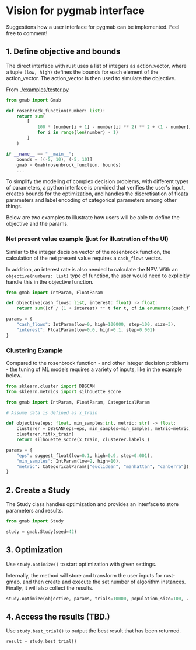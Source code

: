 # Vision for pygmab interface
Suggestions how a user interface for pygmab can be implemented. Feel free to comment!

## 1. Define objective and bounds

The direct interface with rust uses a list of integers as action_vector, where a tuple `(low, high)`
defines the bounds for each element of the action_vector. The action_vector is then used to
simulate the objective.

From [./examples/tester.py](https://github.com/E-MAB/GMAB/blob/add-pygmab-readme/examples/tester.py)

```python
from gmab import Gmab

def rosenbrock_function(number: list):
    return sum(
        [
            100 * (number[i + 1] - number[i] ** 2) ** 2 + (1 - number[i]) ** 2
            for i in range(len(number) - 1)
        ]
    )

if __name__ == "__main__":
    bounds = [(-5, 10), (-5, 10)]
    gmab = Gmab(rosenbrock_function, bounds)
    ...
```

To simplify the modeling of complex decision problems, with different types of parameters, a
python interface is provided that verifies the user's input, creates bounds for the optimization,
and handles the discretisation of floata parameters and label encoding of categorical parameters among other things.

Below are two examples to illustrate how users will be able to define the objective and the
params.

### Net present value example (just for illustration of the UI)

Similar to the integer decision vector of the rosenbrock function, the calculation of the net present
value requires a `cash_flows` vector.

In addition, an interest rate is also needed to calculate the NPV. With an `objective(numbers: list)`
type of function, the user would need to explicitly handle this in the objective function.

```python
from gmab import IntParam, FloatParam

def objective(cash_flows: list, interest: float) -> float:
    return sum([cf / (1 + interest) ** t for t, cf in enumerate(cash_flows)])

params = {
    "cash_flows": IntParam(low=0, high=100000, step=100, size=3),
    "interest": FloatParam(low=0.0, high=0.1, step=0.001)
}
```

### Clustering Example

Compared to the rosenbrock function - and other integer decision problems - the tuning of
ML models requires a variety of inputs, like in the example below.

```python
from sklearn.cluster import DBSCAN
from sklearn.metrics import silhouette_score

from gmab import IntParam, FloatParam, CategoricalParam

# Assume data is defined as x_train

def objective(eps: float, min_samples:int, metric: str) -> float:
    clusterer = DBSCAN(eps=eps, min_samples=min_samples, metric=metric)
    clusterer.fit(x_train)
    return silhouette_score(x_train, clusterer.labels_)

params = {
    "eps": suggest_float(low=0.1, high=0.9, step=0.001),
    "min_samples": IntParam(low=2, high=10),
    "metric": CategoricalParam(["euclidean", "manhattan", "canberra"]),
}
```

## 2. Create a Study

The Study class handles optimization and provides an interface to store parameters and results.

```python
from gmab import Study

study = gmab.Study(seed=42)
```

## 3. Optimization

Use `study.optimize()` to start optimization with given settings.

Internally, the method will store and transform the user inputs for rust-gmab, and then create
and execute the set number of algorithm instances. Finally, it will also collect the results.

```python
study.optimize(objective, params, trials=10000, population_size=100, ...)
```

## 4. Access the results (TBD.)

Use `study.best_trial()` to output the best result that has been returned.

```python
result = study.best_trial()

```
